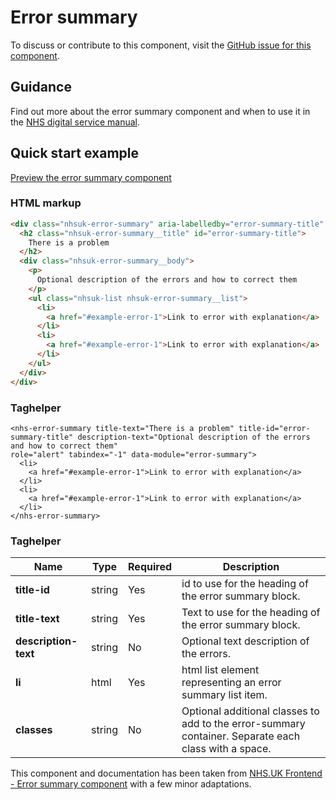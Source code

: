 ﻿# Error summary

To discuss or contribute to this component, visit the [GitHub issue for this component]().

## Guidance
Find out more about the error summary component and when to use it in the [NHS digital service manual](https://beta.nhs.uk/service-manual/styles-components-patterns/error-summary).

## Quick start example

[Preview the error summary component]()

### HTML markup

```html
<div class="nhsuk-error-summary" aria-labelledby="error-summary-title" role="alert" tabindex="-1" data-module="error-summary">
  <h2 class="nhsuk-error-summary__title" id="error-summary-title">
    There is a problem
  </h2>
  <div class="nhsuk-error-summary__body">
    <p>
      Optional description of the errors and how to correct them
    </p>
    <ul class="nhsuk-list nhsuk-error-summary__list">
      <li>
        <a href="#example-error-1">Link to error with explanation</a>
      </li>
      <li>
        <a href="#example-error-1">Link to error with explanation</a>
      </li>
    </ul>
  </div>
</div>
```

### Taghelper

```
<nhs-error-summary title-text="There is a problem" title-id="error-summary-title" description-text="Optional description of the errors and how to correct them" 
role="alert" tabindex="-1" data-module="error-summary">
  <li>
    <a href="#example-error-1">Link to error with explanation</a>
  </li>
  <li>
    <a href="#example-error-1">Link to error with explanation</a>
  </li>
</nhs-error-summary>
```

### Taghelper

| Name                           | Type     | Required  | Description             |
| ------------------------------|----------|-----------|-------------------------|
| **title-id**  | string   | Yes       | id to use for the heading of the error summary block. |
|**title-text**  | string   | Yes       | Text to use for the heading of the error summary block. |
| **description-text**                       | string   | No       | Optional text description of the errors. |
| **li**                       | html   | Yes       | html list element representing an error summary list item. |
| **classes**                   | string   | No        | Optional additional classes to add to the error-summary container. Separate each class with a space. |


This component and documentation has been taken from [NHS.UK Frontend - Error summary component](https://github.com/nhsuk/nhsuk-frontend/tree/master/packages/components/error-summary) with a few minor adaptations.